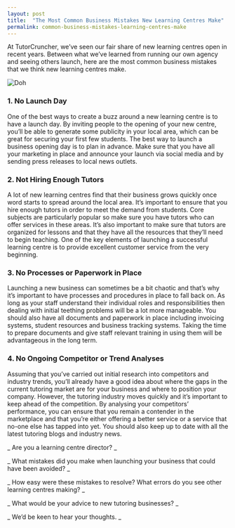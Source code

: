 ```yaml
---
layout: post
title:  "The Most Common Business Mistakes New Learning Centres Make"
permalink: common-business-mistakes-learning-centres-make
---
```

At TutorCruncher, we’ve seen our fair share of new learning centres open in
recent years. Between what we’ve learned from running our own agency and
seeing others launch, here are the most common business mistakes that we think
new learning centres make.

![Doh](http://www.tutorcruncher.com/wp-content/uploads/2015/02/Doh.jpg)

### 1\. No Launch Day

One of the best ways to create a buzz around a new learning centre is to have
a launch day. By inviting people to the opening of your new centre, you’ll be
able to generate some publicity in your local area, which can be great for
securing your first few students. The best way to launch a business opening
day is to plan in advance. Make sure that you have all your marketing in place
and announce your launch via social media and by sending press releases to
local news outlets.

### 2\. Not Hiring Enough Tutors

A lot of new learning centres find that their business grows quickly once word
starts to spread around the local area. It’s important to ensure that you hire
enough tutors in order to meet the demand from students. Core subjects are
particularly popular so make sure you have tutors who can offer services in
these areas. It’s also important to make sure that tutors are organized for
lessons and that they have all the resources that they’ll need to begin
teaching. One of the key elements of launching a successful learning centre is
to provide excellent customer service from the very beginning.

### 3\. No Processes or Paperwork in Place

Launching a new business can sometimes be a bit chaotic and that’s why it’s
important to have processes and procedures in place to fall back on. As long
as your staff understand their individual roles and responsibilities then
dealing with initial teething problems will be a lot more manageable. You
should also have all documents and paperwork in place including invoicing
systems, student resources and business tracking systems. Taking the time to
prepare documents and give staff relevant training in using them will be
advantageous in the long term.

### 4\. No Ongoing Competitor or Trend Analyses

Assuming that you’ve carried out initial research into competitors and
industry trends, you’ll already have a good idea about where the gaps in the
current tutoring market are for your business and where to position your
company. However, the tutoring industry moves quickly and it’s important to
keep ahead of the competition. By analysing your competitors’ performance, you
can ensure that you remain a contender in the marketplace and that you’re
either offering a better service or a service that no-one else has tapped into
yet. You should also keep up to date with all the latest tutoring blogs and
industry news.

_ Are you a learning centre director? _

_ What mistakes did you make when launching your business that could have been
avoided? _

_ How easy were these mistakes to resolve? What errors do you see other
learning centres making? _

_ What would be your advice to new tutoring businesses? _

_ We’d be keen to hear your thoughts. _
